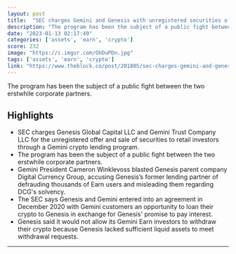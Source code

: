 ```yaml
---
layout: post
title:  "SEC charges Gemini and Genesis with unregistered securities offering"
description: "The program has been the subject of a public fight between the two erstwhile corporate partners."
date: "2023-01-13 02:17:49"
categories: ['assets', 'earn', 'crypto']
score: 232
image: "https://i.imgur.com/OhDuPDn.jpg"
tags: ['assets', 'earn', 'crypto']
link: "https://www.theblock.co/post/201805/sec-charges-gemini-and-genesis-for-unregistered-offering?utm_source=twitter&amp;utm_medium=social"
---
```


The program has been the subject of a public fight between the two erstwhile corporate partners.

## Highlights

- SEC charges Genesis Global Capital LLC and Gemini Trust Company LLC for the unregistered offer and sale of securities to retail investors through a Gemini crypto lending program.
- The program has been the subject of a public fight between the two erstwhile corporate partners.
- Gemini President Cameron Winklevoss blasted Genesis parent company Digital Currency Group, accusing Genesis’s former lending partner of defrauding thousands of Earn users and misleading them regarding DCG's solvency.
- The SEC says Genesis and Gemini entered into an agreement in December 2020 with Gemini customers an opportunity to loan their crypto to Genesis in exchange for Genesis' promise to pay interest.
- Genesis said it would not allow its Gemini Earn investors to withdraw their crypto because Genesis lacked sufficient liquid assets to meet withdrawal requests.

---
